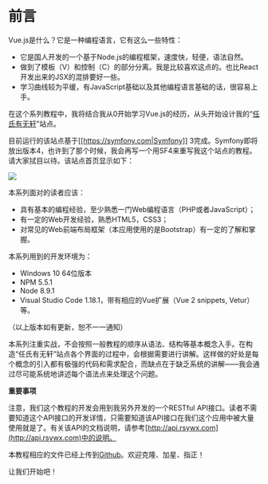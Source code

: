 # 前言

Vue.js是什么？它是一种编程语言，它有这么一些特性：

  * 它是国人开发的一个基于Node.js的编程框架，速度快，轻便，语法自然。
  * 做到了模板（V）和控制（C）的部分分离。我是比较喜欢这点的。也比React开发出来的JSX的混排要好一些。
  * 学习曲线较为平缓，有JavaScript基础以及其他编程语言基础的话，很容易上手。

在这个系列教程中，我将结合我从0开始学习Vue.js的经历，从头开始设计我的“[任氏有无轩](https://rsywx.net)”站点。

目前运行的该站点基于[[https://symfony.com|Symfony]] 3完成。Symfony即将放出版本4，也许到了那个时候，我会再写一个用SF4来重写我这个站点的教程。请大家拭目以待。该站点首页显示如下：

![](http://rsywx.com/lib/exe/fetch.php/vue:rsywx.net-symfony.png)

本系列面对的读者应该：

  * 具有基本的编程经验，至少熟悉一门Web编程语言（PHP或者JavaScript）；
  * 有一定的Web开发经验，熟悉HTML5，CSS3；
  * 对常见的Web前端布局框架（本应用使用的是Bootstrap）有一定的了解和掌握。

本系列用到的开发环境为：

  * Windows 10 64位版本
  * NPM 5.5.1
  * Node 8.9.1
  * Visual Studio Code 1.18.1，带有相应的Vue扩展（Vue 2 snippets, Vetur）等。

（以上版本如有更新，恕不一一通知）

本系列注重实战，不会按照一般教程的顺序从语法、结构等基本概念入手。在构造“任氏有无轩”站点各个界面的过程中，会根据需要进行讲解。这样做的好处是每个概念的引入都有极强的代码和需求配合，而缺点在于缺乏系统的讲解——我会通过尽可能系统地讲述每个语法点来处理这个问题。

**重要事项**

注意，我们这个教程的开发会用到我另外开发的一个RESTful API接口。读者不需要知道这个API接口的开发详情，只需要知道该API接口在我们这个应用中被大量使用就是了。有关该API的文档说明，请参考[http://api.rsywx.com](http://api.rsywx.com)中的说明。

本教程相应的文件已经上传到[Github](https://github.com/taylorren/rsywx.vue)。欢迎克隆、加星、指正！

让我们开始吧！ 